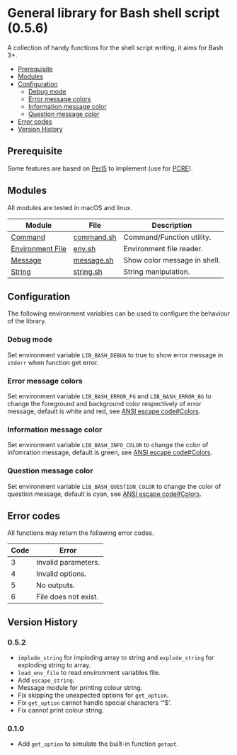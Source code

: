 # General library for Bash shell script (0.5.6)

A collection of handy functions for the shell script writing, it aims for Bash 3+.

* [Prerequisite](#prerequisite)
* [Modules](#modules)
* [Configuration](#configuration)
  * [Debug mode](#debug-mode)
  * [Error message colors](#error-message-colors)
  * [Information message color](#information-message-color)
  * [Question message color](#question-message-color)
* [Error codes](#error-codes)
* [Version History](#version-history)

## Prerequisite

Some features are based on [Perl5](https://www.perl.org) to implement (use for [PCRE](http://www.pcre.org/)).

## Modules

All modules are tested in macOS and linux.

Module | File | Description
----- | ----- | -----
[Command](doc/command.md) | [command.sh](command.sh) | Command/Function utility.
[Environment File](doc/env.md) | [env.sh](env.sh) | Environment file reader.
[Message](doc/message.md) | [message.sh](message.sh) | Show color message in shell.
[String](doc/string.md) | [string.sh](string.sh) | String manipulation.

## Configuration

The following environment variables can be used to configure the behaviour of the library.

### Debug mode

Set environment variable `LIB_BASH_DEBUG` to true to show error message in `stderr` when function get error.

### Error message colors

Set environment variable `LIB_BASH_ERROR_FG` and `LIB_BASH_ERROR_BG` to change the foreground and background color respectively of error message, default is white and red, see [ANSI escape code#Colors](https://en.wikipedia.org/wiki/ANSI_escape_code#Colors).

### Information message color

Set environment variable `LIB_BASH_INFO_COLOR` to change the color of infomration message, default is green, see [ANSI escape code#Colors](https://en.wikipedia.org/wiki/ANSI_escape_code#Colors).

### Question message color

Set environment variable `LIB_BASH_QUESTION_COLOR` to change the color of question message, default is cyan, see [ANSI escape code#Colors](https://en.wikipedia.org/wiki/ANSI_escape_code#Colors).

## Error codes

All functions may return the following error codes.

Code | Error
----- | -----
3 | Invalid parameters.
4 | Invalid options.
5 | No outputs.
6 | File does not exist.

## Version History

### 0.5.2

* `implode_string` for imploding array to string and `explode_string` for exploding string to array.
* `load_env_file` to read environment variables file.
* Add `escape_string`.
* Message module for printing colour string.
* Fix skipping the unexpected options for `get_option`.
* Fix `get_option` cannot handle special characters ‘“\$’.
* Fix cannot print colour string.

### 0.1.0

* Add `get_option` to simulate the built-in function `getopt`.
